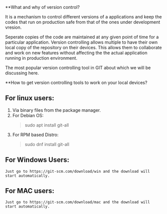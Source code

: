 **What and why of version control?

It is a mechanism to control different versions of a applications and 
keep the codes that run on production safe from that of the ones
under development vresion.

Seperate copies of the code are maintained at any given point of time for a particular application.
Version controlling allows multiple to have their own local copy of the repository on their devices.
This allows them to collaborate and work on new features without affecting the the actual application
running in production environment.

The most popular version controlling tool in GIT about which we will be discussing here.

**How to get version controlling tools to work on your local devices?

For linux users:
-----------------
1. Via binary files from the package manager.
2. For Debian OS:
	>sudo apt install git-all
3. For RPM based Distro:
	>sudo dnf install git-all
	
For Windows Users:
------------------
	Just go to https://git-scm.com/download/win and the download will start automatically.
	
For MAC users:
---------------
	Just go to https://git-scm.com/download/mac and the download will start automatically.